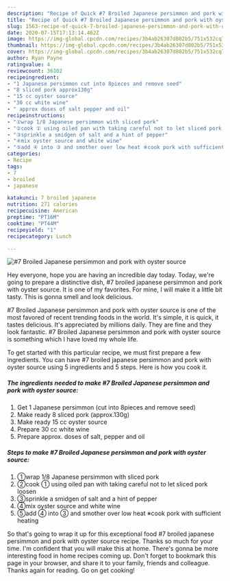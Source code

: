 ```yaml
---
description: "Recipe of Quick #7 Broiled Japanese persimmon and pork with oyster source"
title: "Recipe of Quick #7 Broiled Japanese persimmon and pork with oyster source"
slug: 1563-recipe-of-quick-7-broiled-japanese-persimmon-and-pork-with-oyster-source
date: 2020-07-15T17:13:14.462Z
image: https://img-global.cpcdn.com/recipes/3b4ab26307d802b5/751x532cq70/7-broiled-japanese-persimmon-and-pork-with-oyster-source-recipe-main-photo.jpg
thumbnail: https://img-global.cpcdn.com/recipes/3b4ab26307d802b5/751x532cq70/7-broiled-japanese-persimmon-and-pork-with-oyster-source-recipe-main-photo.jpg
cover: https://img-global.cpcdn.com/recipes/3b4ab26307d802b5/751x532cq70/7-broiled-japanese-persimmon-and-pork-with-oyster-source-recipe-main-photo.jpg
author: Ryan Payne
ratingvalue: 4
reviewcount: 36102
recipeingredient:
- "1 Japanese persimmon cut into 8pieces and remove seed"
- "8 sliced pork approx130g"
- "15 cc oyster source"
- "30 cc white wine"
- " approx doses of salt pepper and oil"
recipeinstructions:
- "①wrap 1/8 Japanese persimmon with sliced pork"
- "②cook ① using oiled pan with taking careful not to let sliced pork loosen"
- "③sprinkle a smidgen of salt and a hint of pepper"
- "④mix oyster source and white wine"
- "⑤add ④ into ③ and smother over low heat ※cook pork with sufficient heating"
categories:
- Recipe
tags:
- 7
- broiled
- japanese

katakunci: 7 broiled japanese 
nutrition: 271 calories
recipecuisine: American
preptime: "PT16M"
cooktime: "PT44M"
recipeyield: "1"
recipecategory: Lunch

---
```



![#7 Broiled Japanese persimmon and pork with oyster source](https://img-global.cpcdn.com/recipes/3b4ab26307d802b5/751x532cq70/7-broiled-japanese-persimmon-and-pork-with-oyster-source-recipe-main-photo.jpg)

Hey everyone, hope you are having an incredible day today. Today, we're going to prepare a distinctive dish, #7 broiled japanese persimmon and pork with oyster source. It is one of my favorites. For mine, I will make it a little bit tasty. This is gonna smell and look delicious.



#7 Broiled Japanese persimmon and pork with oyster source is one of the most favored of recent trending foods in the world. It's simple, it is quick, it tastes delicious. It's appreciated by millions daily. They are fine and they look fantastic. #7 Broiled Japanese persimmon and pork with oyster source is something which I have loved my whole life.


To get started with this particular recipe, we must first prepare a few ingredients. You can have #7 broiled japanese persimmon and pork with oyster source using 5 ingredients and 5 steps. Here is how you cook it.

<!--inarticleads1-->

##### The ingredients needed to make #7 Broiled Japanese persimmon and pork with oyster source:

1. Get 1 Japanese persimmon (cut into 8pieces and remove seed)
1. Make ready 8 sliced pork (approx.130g)
1. Make ready 15 cc oyster source
1. Prepare 30 cc white wine
1. Prepare  approx. doses of salt, pepper and oil




<!--inarticleads2-->

##### Steps to make #7 Broiled Japanese persimmon and pork with oyster source:

1. ①wrap 1/8 Japanese persimmon with sliced pork
1. ②cook ① using oiled pan with taking careful not to let sliced pork loosen
1. ③sprinkle a smidgen of salt and a hint of pepper
1. ④mix oyster source and white wine
1. ⑤add ④ into ③ and smother over low heat ※cook pork with sufficient heating




So that's going to wrap it up for this exceptional food #7 broiled japanese persimmon and pork with oyster source recipe. Thanks so much for your time. I'm confident that you will make this at home. There's gonna be more interesting food in home recipes coming up. Don't forget to bookmark this page in your browser, and share it to your family, friends and colleague. Thanks again for reading. Go on get cooking!
